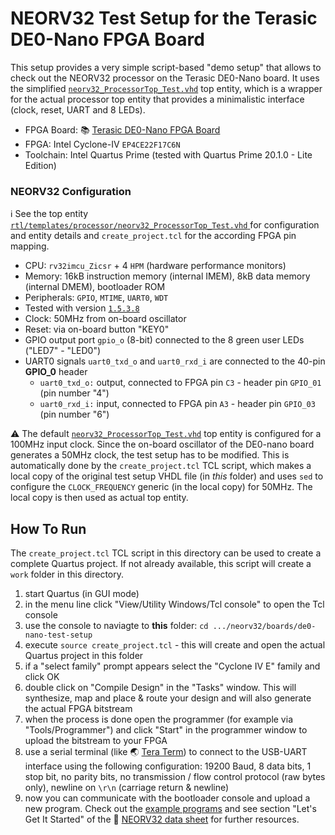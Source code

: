# NEORV32 Test Setup for the Terasic DE0-Nano FPGA Board

This setup provides a very simple script-based "demo setup" that allows to check out the NEORV32 processor on the Terasic DE0-Nano board.
It uses the simplified [`neorv32_ProcessorTop_Test.vhd`](https://github.com/stnolting/neorv32/blob/master/rtl/templates/processor/neorv32_ProcessorTop_Test.vhd) top entity, which is a wrapper for the actual processor
top entity that provides a minimalistic interface (clock, reset, UART and 8 LEDs).

* FPGA Board: :books: [Terasic DE0-Nano FPGA Board](https://www.terasic.com.tw/cgi-bin/page/archive.pl?Language=English&CategoryNo=139&No=593)
* FPGA: Intel Cyclone-IV `EP4CE22F17C6N`
* Toolchain: Intel Quartus Prime (tested with Quartus Prime 20.1.0 - Lite Edition)


### NEORV32 Configuration

:information_source: See the top entity [`rtl/templates/processor/neorv32_ProcessorTop_Test.vhd` ](https://github.com/stnolting/neorv32/blob/master/rtl/templates/processor/neorv32_ProcessorTop_Test.vhd) for
configuration and entity details and `create_project.tcl` for the according FPGA pin mapping.

* CPU: `rv32imcu_Zicsr` + 4 `HPM` (hardware performance monitors)
* Memory: 16kB instruction memory (internal IMEM), 8kB data memory (internal DMEM), bootloader ROM
* Peripherals: `GPIO`, `MTIME`, `UART0`, `WDT`
* Tested with version [`1.5.3.8`](https://github.com/stnolting/neorv32/blob/master/CHANGELOG.md)
* Clock: 50MHz from on-board oscillator
* Reset: via on-board button "KEY0"
* GPIO output port `gpio_o` (8-bit) connected to the 8 green user LEDs ("LED7" - "LED0")
* UART0 signals `uart0_txd_o` and `uart0_rxd_i` are connected to the 40-pin **GPIO_0** header
  * `uart0_txd_o:` output, connected to FPGA pin `C3` - header pin `GPIO_01` (pin number "4")
  * `uart0_rxd_i:` input, connected to FPGA pin `A3` - header pin `GPIO_03` (pin number "6")

:warning: The default [`neorv32_ProcessorTop_Test.vhd`](https://github.com/stnolting/neorv32/blob/master/rtl/templates/processor/neorv32_ProcessorTop_Test.vhd) top entity
is configured for a 100MHz input clock. Since the on-board oscillator of the DE0-nano board generates a 50MHz clock, the test setup has to be modified.
This is automatically done by the `create_project.tcl` TCL script, which makes a local copy of the original test setup VHDL file
(in *this* folder) and uses `sed` to configure the `CLOCK_FREQUENCY` generic (in the local copy) for 50MHz. The local copy is then used as actual
top entity.


## How To Run

The `create_project.tcl` TCL script in this directory can be used to create a complete Quartus project.
If not already available, this script will create a `work` folder in this directory.

1. start Quartus (in GUI mode)
2. in the menu line click "View/Utility Windows/Tcl console" to open the Tcl console
3. use the console to naviagte to **this** folder: `cd .../neorv32/boards/de0-nano-test-setup`
4. execute `source create_project.tcl` - this will create and open the actual Quartus project in this folder
5. if a "select family" prompt appears select the "Cyclone IV E" family and click OK
6. double click on "Compile Design" in the "Tasks" window. This will synthesize, map and place & route your design and will also generate the actual FPGA bitstream
7. when the process is done open the programmer (for example via "Tools/Programmer") and click "Start" in the programmer window to upload the bitstream to your FPGA
8. use a serial terminal (like :earth_asia: [Tera Term](https://ttssh2.osdn.jp/index.html.en)) to connect to the USB-UART interface using the following configuration:
19200 Baud, 8 data bits, 1 stop bit, no parity bits, no transmission / flow control protocol (raw bytes only), newline on `\r\n` (carriage return & newline)
9. now you can communicate with the bootloader console and upload a new program. Check out the [example programs](https://github.com/stnolting/neorv32/tree/master/sw/example)
and see section "Let's Get It Started" of the :page_facing_up: [NEORV32 data sheet](https://raw.githubusercontent.com/stnolting/neorv32/master/docs/NEORV32.pdf) for further resources.
